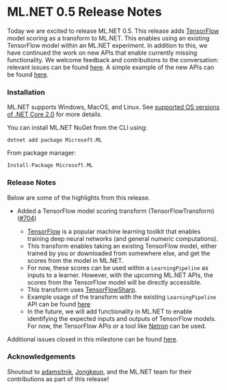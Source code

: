 # ML.NET 0.5 Release Notes

Today we are excited to release ML.NET 0.5. This release adds
[TensorFlow](https://www.tensorflow.org/) model scoring as a transform to
ML.NET. This enables using an existing TensorFlow model within an ML.NET
experiment. In addition to this, we have continued the work on new APIs that
enable currently missing functionality. We welcome feedback and contributions
to the conversation: relevant issues can be found
[here](https://github.com/dotnet/machinelearning/projects/4). A simple example
of the new APIs can be found
[here](https://github.com/dotnet/machinelearning/blob/21b61447a342718c93f4b47ef8b5f2ec6d9f0c44/test/Microsoft.ML.Tests/Scenarios/Api/AspirationalExamples.cs).

### Installation

ML.NET supports Windows, MacOS, and Linux. See [supported OS versions of .NET
Core
2.0](https://github.com/dotnet/core/blob/master/release-notes/2.0/2.0-supported-os.md)
for more details.

You can install ML.NET NuGet from the CLI using:
```
dotnet add package Microsoft.ML
```

From package manager:
```
Install-Package Microsoft.ML
```

### Release Notes

Below are some of the highlights from this release.

* Added a TensorFlow model scoring transform (TensorFlowTransform)
  ([#704](https://github.com/dotnet/machinelearning/pull/704))

    * [TensorFlow](https://www.tensorflow.org/) is a popular machine learning
      toolkit that enables training deep neural networks (and general numeric
      computations).
    * This transform enables taking an existing TensorFlow model, either
      trained by you or downloaded from somewhere else, and get the scores
      from the model in ML.NET.
    * For now, these scores can be used within a `LearningPipeline` as inputs
      to a learner. However, with the upcoming ML.NET APIs, the scores from
      the TensorFlow model will be directly accessible.
    * This transform uses
      [TensorFlowSharp](https://github.com/migueldeicaza/TensorFlowSharp).
    * Example usage of the transform with the existing `LearningPipeline` API
      can be found
      [here](https://github.com/dotnet/machinelearning/blob/6ac380a4d3f44ee7b015461f74c4298b0ed5184b/test/Microsoft.ML.Tests/Scenarios/TensorflowTests.cs)
    * In the future, we will add functionality in ML.NET to enable identifying
      the expected inputs and outputs of TensorFlow models. For now, the
      TensorFlow APIs or a tool like
      [Netron](https://github.com/lutzroeder/Netron) can be used.

Additional issues closed in this milestone can be found
[here](https://github.com/dotnet/machinelearning/milestone/4?closed=1).

### Acknowledgements

Shoutout to [adamsitnik](https://github.com/adamsitnik),
[Jongkeun](https://github.com/Jongkeun), and the ML.NET team for their
contributions as part of this release! 